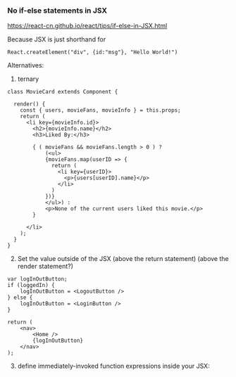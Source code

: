 ### No if-else statements in JSX

https://react-cn.github.io/react/tips/if-else-in-JSX.html

Because JSX is just shorthand for

```
React.createElement("div", {id:"msg"}, "Hello World!")
```

Alternatives:

1. ternary

```babel
class MovieCard extends Component {

  render() {
    const { users, movieFans, movieInfo } = this.props;
    return (
      <li key={movieInfo.id}>
        <h2>{movieInfo.name}</h2>
        <h3>Liked By:</h3>

        { ( movieFans && movieFans.length > 0 ) ?
            (<ul>
            {movieFans.map(userID => {
              return (
                <li key={userID}>
                  <p>{users[userID].name}</p>
                </li>
              )
            })}
            </ul>) :
            <p>None of the current users liked this movie.</p>
        }

      </li>
    );
  }
}
```

2. Set the value outside of the JSX (above the return statement) (above the render statement?)

```render-babel
var logInOutButton;
if (loggedIn) {
    logInOutButton = <LogoutButton />
} else {
    logInOutButton = <LoginButton />
}

return (
    <nav>
        <Home />
        {logInOutButton}
    </nav>
);
```

3. define immediately-invoked function expressions inside your JSX:
